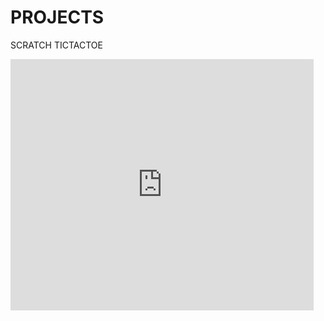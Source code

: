 # PROJECTS
SCRATCH TICTACTOE
<iframe src="https://scratch.mit.edu/projects/1212297723/embed" allowtransparency="true" width="485" height="402" frameborder="0" scrolling="no" allowfullscreen></iframe>
